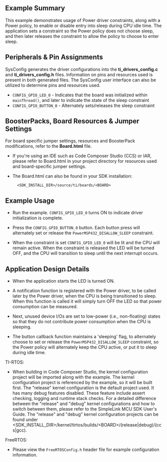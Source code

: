 ## Example Summary

This example demonstrates usage of Power driver constraints, along with a
Power policy, to enable or disable entry into sleep during CPU idle time.
The application sets a constraint so the Power policy does not choose sleep,
and then later releases the constraint to allow the policy to choose to enter
sleep.

## Peripherals & Pin Assignments

SysConfig generates the driver configurations into the __ti_drivers_config.c__
and __ti_drivers_config.h__ files. Information on pins and resources used
is present in both generated files. The SysConfig user interface can also be
utilized to determine pins and resources used.

* `CONFIG_GPIO_LED_0` - Indicates that the board was initialized within
`mainThread()`, and later to indicate the state of the sleep constraint
* `CONFIG_GPIO_BUTTON_0` - Alternately sets/releases the sleep constraint

## BoosterPacks, Board Resources & Jumper Settings

For board specific jumper settings, resources and BoosterPack modifications,
refer to the __Board.html__ file.

* If you're using an IDE such as Code Composer Studio (CCS) or IAR, please
refer to Board.html in your project directory for resources used and
board-specific jumper settings.

* The Board.html can also be found in your SDK installation:

        <SDK_INSTALL_DIR>/source/ti/boards/<BOARD>

## Example Usage

* Run the example. `CONFIG_GPIO_LED_0` turns ON to indicate driver
initialization is complete.

* Press the `CONFIG_GPIO_BUTTON_0` button.  Each button press will alternately set or release the `PowerMSP432_DISALLOW_SLEEP` constraint.

* When the constraint is set `CONFIG_GPIO_LED_0` will be lit and the CPU will remain active.  When the constraint is released the LED will be turned OFF, and the CPU will transition to sleep until the next interrupt occurs.

## Application Design Details

* When the application starts the LED is turned ON.

* A notification function is registered with the Power driver, to be called later by the Power driver, when the CPU is being transitioned to sleep. When this function is called it will simply turn OFF the LED so that power consumption can be measured.

* Next, unused device I/Os are set to low-power (i.e., non-floating) states so that they do not contribute power consumption when the CPU is sleeping.

* The button callback function maintains a 'sleeping' flag, to alternately choose to set or release the `PowerMSP432_DISALLOW_SLEEP` constraint, so the Power policy will alternately keep the CPU active, or put it to sleep during idle time.


TI-RTOS:

* When building in Code Composer Studio, the kernel configuration project will
be imported along with the example. The kernel configuration project is
referenced by the example, so it will be built first. The "release" kernel
configuration is the default project used. It has many debug features disabled.
These feature include assert checking, logging and runtime stack checks. For a
detailed difference between the "release" and "debug" kernel configurations and
how to switch between them, please refer to the SimpleLink MCU SDK User's
Guide. The "release" and "debug" kernel configuration projects can be found
under &lt;SDK_INSTALL_DIR&gt;/kernel/tirtos/builds/&lt;BOARD&gt;/(release|debug)/(ccs|gcc).

FreeRTOS:
* Please view the `FreeRTOSConfig.h` header file for example configuration
information.
